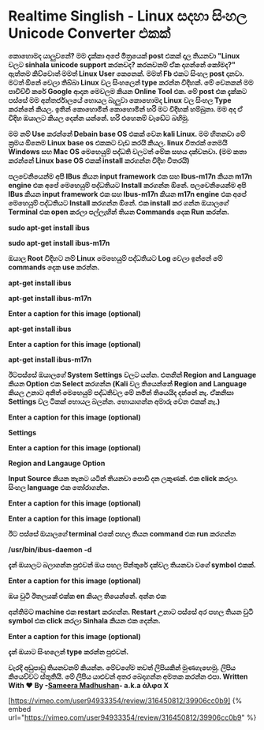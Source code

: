 # Realtime Singlish - Linux සදහා සිංහල Unicode Converter එකක්

**කොහොමද යාලුවනේ? මම දැක්කා අපේ මිත්‍රයෙක් post එකක් දාල තියනවා "Linux වලට sinhala unicode support කරනවද? කරනවනම් ඒක දාගන්නේ කෝමද?" ඇත්තම කිව්වොත් මමත් Linux User කෙනෙක්. මමත් Fb එකට සිංහල post දානවා. මටත් ඕනේ වෙලා තිබ්බා Linux වල සිංහලෙන් type කරන්න විදිහක්. මේ වෙනකන් මම පාවිච්චි කරේ Google ආදාන මෙවලම කියන Online Tool එක. මේ post එක දැක්කට පස්සේ මම අන්තර්ජාලයේ හොයල බැලුවා කොහොමද Linux වල සිංහල Type කරන්නේ කියල. ඉතින් කොහොමින් කොහොමින් හරි මට විදිහක් හම්බුනා. මම අද ඒ විදිහ ඔයාලට කියල දෙන්න යන්නේ. හරි එහෙනම් වැඩේට බහිමු.**

**මම නම් Use කරන්නේ Debain base OS එකක් වෙන kali Linux. මම හිතනවා මේ ක්‍රමය ඕනෙම Linux base os එකකට වැඩ කරයි කියල. linux විතරක් නෙමයි Windows සහ Mac OS මෙහෙයුම් පද්ධති වලටත් මේක සහය දක්වනවා. \(මම කතා කරන්නේ Linux base OS එකක් install කරගන්න විදිහ විතරයි\)**

**පලවෙනියෙන්ම අපි IBus කියන input framework එක සහ Ibus-m17n කියන m17n engine එක අපේ මෙහෙයුම් පද්ධතියට Install කරගන්න ඕනේ. පලවෙනියෙන්ම අපි IBus කියන input framework එක සහ Ibus-m17n කියන m17n engine එක අපේ මෙහෙයුම් පද්ධතියට Install කරගන්න ඕනේ. එක install කර ගන්න ඔයාලගේ Terminal එක open කරලා පල්ලැහින් තියන Commands දෙක Run කරන්න.**

**sudo apt-get install ibus**

**sudo apt-get install ibus-m17n**

**ඔයාල Root විදිහට නම් Linux මෙහෙයුම් පද්ධතියට Log වෙලා ඉන්නේ මේ commands දෙක use කරන්න.**

**apt-get install ibus**

**apt-get install ibus-m17n**

**Enter a caption for this image \(optional\)**

**apt-get install ibus**

**Enter a caption for this image \(optional\)**

**apt-get install ibus-m17n**

**ඊටපස්සේ ඔයාලගේ System Settings වලට යන්න. එතනින් Region and Language කියන Option එක Select කරගන්න \(Kali වල තියෙන්නේ Region and Language කියල උනාට අනිත් මෙහෙයුම් පද්ධතිවල මේ නමින් තියෙයිද දන්නේ නැ. ඒකනිසා Settings වල ටිකක් හොයල බලන්න. හොයාගන්න අමාරු වෙන එකක් නැ.\)**

**Enter a caption for this image \(optional\)**

**Settings**

**Enter a caption for this image \(optional\)**

**Region and Langauge Option**

**Input Source කියන තැනට යටින් තියනවා පොඩි දන ලකුණක්. එක click කරලා. සිංහල language එක තෝරාගන්න.**

**Enter a caption for this image \(optional\)**

**Enter a caption for this image \(optional\)**

**ඊට පස්සේ ඔයාලගේ terminal එකේ පහල තියන command එක run කරගන්න**

**/usr/bin/ibus-daemon -d**

**දැන් ඔයාලට බලාගන්න පුළුවන් ඔය පහල පින්තුරේ දක්වල තියනවා වගේ symbol එකක්.**

**Enter a caption for this image \(optional\)**

**ඔය චුටි ඊතලයක් එක්ක en කියල තියෙන්නේ. අන්න එක**

**අන්තිමට machine එක restart කරගන්න. Restart උනාට පස්සේ අර පහල තියන චුටි symbol එක click කරලා Sinhala කියන එක දෙන්න.**

**Enter a caption for this image \(optional\)**

**දැන් ඔයාට සිංහලෙන් type කරන්න පුළුවන්.**

**වැරදි අඩුපාඩු තියනවනම් කියන්න. මේවගේම තවත් ලිපියකින් මුණගැහෙමු. ලිපිය කියෙව්වට ස්තුතියි. මේ ලිපිය යාළුවන් අතර බෙදාගන්න අමතක කරන්න එපා. Written With ❤️ By -**[**Sameera Madhushan**](https://www.facebook.com/sameera.madushan.1422409?fref=mentions&ref=bookmarks&_ft_=qid.6523917095120763046%3Amf_story_key.1523437484438394%3Atop_level_post_id.1523437484438394%3Atl_objid.1523437484438394%3Asrc.22)**- a.k.a άλφα Χ**

[https://vimeo.com/user94933354/review/316450812/39906cc0b9]
{% embed url="https://vimeo.com/user94933354/review/316450812/39906cc0b9" %}

